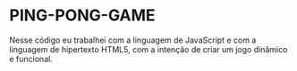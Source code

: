 # PING-PONG-GAME
Nesse código eu trabalhei com a linguagem de JavaScript e com a linguagem de hipertexto HTML5, com a intenção de criar um jogo dinâmico e funcional.
